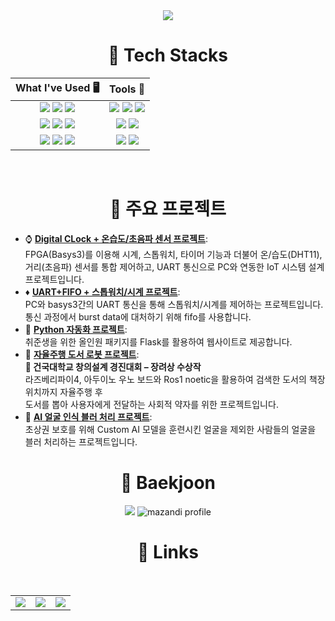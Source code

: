 <div align="center">

<img src="https://capsule-render.vercel.app/api?type=waving&color=00BFFF&fontColor=333333A&height=200&section=header&text=Welcome+to+HyunKang's+Github!&fontSize=50"/>

# 🚀 Tech Stacks

| What I've Used 🖥️ | Tools 🔨 |
|:------:|:---:|
| <img src="https://img.shields.io/badge/Arduino-00979D?style=for-the-badge&logo=Arduino&logoColor=white"> <img src="https://img.shields.io/badge/Raspberry Pi-A22846?style=for-the-badge&logo=Raspberry%20Pi&logoColor=white"> <img src="https://img.shields.io/badge/C-A8B9CC?style=for-the-badge&logo=c&logoColor=white"> | <img src="https://img.shields.io/badge/Linux-FCC624?style=for-the-badge&logo=linux&logoColor=black"> <img src="https://img.shields.io/badge/Ubuntu-E95420?style=for-the-badge&logo=ubuntu&logoColor=white"> <img src="https://img.shields.io/badge/Vivado-BAA636?style=for-the-badge&logo=xilinx&logoColor=white"> |
| <img src="https://img.shields.io/badge/Python-3776AB?style=for-the-badge&logo=python&logoColor=white"> <img src="https://img.shields.io/badge/C%2B%2B-00599C?style=for-the-badge&logo=c%2B%2B&logoColor=white"> <img src="https://img.shields.io/badge/JETSON%20NANO-6DB33F?style=for-the-badge&logo=nvidia&logoColor=white"> | <img src="https://img.shields.io/badge/Visual%20Studio%20Code-007ACC?style=for-the-badge&logo=Visual%20Studio%20Code&logoColor=white"> <img src="https://img.shields.io/badge/MATLAB-0076A8?style=for-the-badge&logo=MathWorks&logoColor=white"> |
| <img src="https://img.shields.io/badge/ROS-22314E?style=for-the-badge&logo=ros&logoColor=white"> <img src="https://img.shields.io/badge/Jupyter-F37626?style=for-the-badge&logo=Jupyter&logoColor=white"> <img src="https://img.shields.io/badge/Verilog%20HDL-0033CC?style=for-the-badge&logoColor=white"> | <img src="https://img.shields.io/badge/VirtualBox-2F61B4?style=for-the-badge&logo=VirtualBox&logoColor=white"> <img src="https://img.shields.io/badge/QEMU-FF6600?style=for-the-badge&logo=QEMU&logoColor=black"> |

<br/>
</div>
<div align="center">

# 🧠 주요 프로젝트

</div>

- ⌚ **[Digital CLock + 온습도/초음파 센서 프로젝트](https://github.com/Heoboss/Project-Digital-Clock-Sensor)**:  
    FPGA(Basys3)를 이용해 시계, 스톱워치, 타이머 기능과 더불어 온/습도(DHT11), 거리(초음파) 센서를 통합 제어하고, UART 통신으로 PC와 연동한 IoT 시스템 설계 프로젝트입니다.
- ♦️ **[UART+FIFO + 스톱워치/시계 프로젝트](https://github.com/Heoboss/Project-UART-Stopwatch)**:  
    PC와 basys3간의 UART 통신을 통해 스톱워치/시계를 제어하는 프로젝트입니다. 통신 과정에서 burst data에 대처하기 위해 fifo를 사용합니다.
- 💼 **[Python 자동화 프로젝트](https://github.com/Heoboss/Python-Automation-Project)**:  
    취준생을 위한 올인원 패키지를 Flask를 활용하여 웹사이트로 제공합니다.  
- 🤖 **[자율주행 도서 로봇 프로젝트](https://github.com/Heoboss/Ros-Navigation-Project)**:  
    **🏅 건국대학교 창의설계 경진대회 – 장려상 수상작**  
    라즈베리파이4, 아두이노 우노 보드와 Ros1 noetic을 활용하여 검색한 도서의 책장 위치까지 자율주행 후  
    도서를 뽑아 사용자에게 전달하는 사회적 약자를 위한 프로젝트입니다.
- 👤 **[AI 얼굴 인식 블러 처리 프로젝트](https://github.com/Heoboss/Project-Face-Blur)**:  
    초상권 보호를 위해 Custom AI 모델을 훈련시킨 얼굴을 제외한 사람들의 얼굴을 블러 처리하는 프로젝트입니다.  




<div align="center">
      
# 🔷 Baekjoon

<a href="https://solved.ac/profile/pas901"><img src="https://github-readme-solvedac-hyp3rflow.vercel.app/api/?handle=pas901"></a>
![mazandi profile](http://mazandi.herokuapp.com/api?handle=pas901&theme=warm)
<br/>

# 🔗 Links

<table>
  <tr>
    <td>
      <a href="https://heozhendong.tistory.com/">
        <img src="https://img.shields.io/badge/TISTORY-000000?style=for-the-badge&logo=tistory&logoColor=white">
      </a>
    </td>
    <td>
      <a href="https://www.youtube.com/@2024_final_ros_project_konkuk">
        <img src="https://img.shields.io/badge/YOUTUBE-FF0000?style=for-the-badge&logo=youtube&logoColor=white">
      </a>
    </td>
    <td>
      <a href="https://stupendous-grey-4db.notion.site/Hello-I-m-HyunKang-2571e1d60f1b804abf5ee6cf10b8c83c?pvs=74">
        <img src="https://img.shields.io/badge/Notion-000000?style=for-the-badge&logo=notion&logoColor=white">
      </a>
    </td>
  </tr>
</table>



</div>
